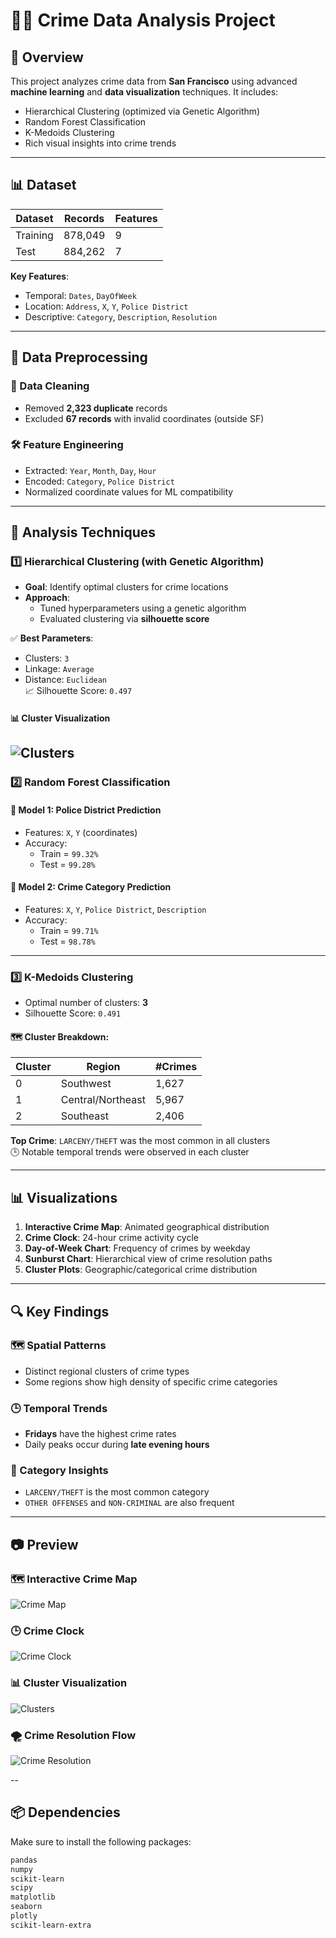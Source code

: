# 🕵️‍♀️ Crime Data Analysis Project

## 📌 Overview
This project analyzes crime data from **San Francisco** using advanced **machine learning** and **data visualization** techniques. It includes:

- Hierarchical Clustering (optimized via Genetic Algorithm)  
- Random Forest Classification  
- K-Medoids Clustering  
- Rich visual insights into crime trends

---

## 📊 Dataset

| Dataset | Records | Features |
|---------|---------|----------|
| Training | 878,049 | 9 |
| Test     | 884,262 | 7 |

**Key Features**:
- Temporal: `Dates`, `DayOfWeek`
- Location: `Address`, `X`, `Y`, `Police District`
- Descriptive: `Category`, `Description`, `Resolution`

---

## 🧹 Data Preprocessing

### 🔧 Data Cleaning
- Removed **2,323 duplicate** records
- Excluded **67 records** with invalid coordinates (outside SF)

### 🛠️ Feature Engineering
- Extracted: `Year`, `Month`, `Day`, `Hour`
- Encoded: `Category`, `Police District`
- Normalized coordinate values for ML compatibility

---

## 🧪 Analysis Techniques

### 1️⃣ Hierarchical Clustering (with Genetic Algorithm)

- **Goal**: Identify optimal clusters for crime locations  
- **Approach**:
  - Tuned hyperparameters using a genetic algorithm
  - Evaluated clustering via **silhouette score**

✅ **Best Parameters**:
- Clusters: `3`
- Linkage: `Average`
- Distance: `Euclidean`  
📈 Silhouette Score: `0.497`

#### 📊 Cluster Visualization
![Clusters](assets/clusters.png)
---

### 2️⃣ Random Forest Classification

#### 🔹 Model 1: Police District Prediction
- Features: `X`, `Y` (coordinates)
- Accuracy: 
  - Train = `99.32%`
  - Test = `99.28%`

#### 🔹 Model 2: Crime Category Prediction
- Features: `X`, `Y`, `Police District`, `Description`
- Accuracy:
  - Train = `99.71%`
  - Test = `98.78%`

---

### 3️⃣ K-Medoids Clustering

- Optimal number of clusters: **3**  
- Silhouette Score: `0.491`

#### 🗺️ Cluster Breakdown:
| Cluster | Region            | #Crimes |
|---------|-------------------|---------|
| 0       | Southwest          | 1,627   |
| 1       | Central/Northeast  | 5,967   |
| 2       | Southeast          | 2,406   |

**Top Crime**: `LARCENY/THEFT` was the most common in all clusters  
🕒 Notable temporal trends were observed in each cluster

---

## 📊 Visualizations

1. **Interactive Crime Map**: Animated geographical distribution  
2. **Crime Clock**: 24-hour crime activity cycle  
3. **Day-of-Week Chart**: Frequency of crimes by weekday  
4. **Sunburst Chart**: Hierarchical view of crime resolution paths  
5. **Cluster Plots**: Geographic/categorical crime distribution

---

## 🔍 Key Findings

### 🗺️ Spatial Patterns
- Distinct regional clusters of crime types
- Some regions show high density of specific crime categories

### 🕒 Temporal Trends
- **Fridays** have the highest crime rates  
- Daily peaks occur during **late evening hours**

### 🔎 Category Insights
- `LARCENY/THEFT` is the most common category  
- `OTHER OFFENSES` and `NON-CRIMINAL` are also frequent

---

## 📷 Preview
### 🗺️ Interactive Crime Map
![Crime Map](crime_map.png)

### 🕒 Crime Clock
![Crime Clock](crime_clock.png)

### 📊 Cluster Visualization
![Clusters](assets/clusters.png)

### 🌪️ Crime Resolution Flow
![Crime Resolution ](Crime_Resolution_Flow.png)

--

## 📦 Dependencies

Make sure to install the following packages:

```txt
pandas  
numpy  
scikit-learn  
scipy  
matplotlib  
seaborn  
plotly  
scikit-learn-extra
